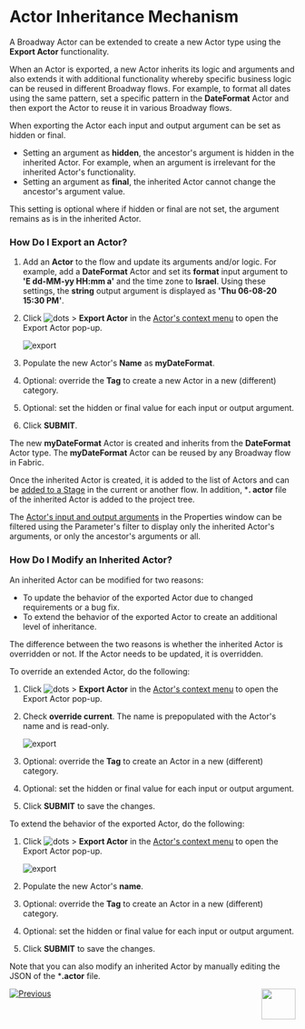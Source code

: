# Actor Inheritance Mechanism

A Broadway Actor can be extended to create a new Actor type using the **Export Actor** functionality. 

When an Actor is exported, a new Actor inherits its logic and arguments and also extends it with additional functionality whereby specific business logic can be reused in different Broadway flows. For example, to format all dates using the same pattern, set a specific pattern in the **DateFormat** Actor and then export the Actor to reuse it in various Broadway flows. 

When exporting the Actor each input and output argument can be set as hidden or final. 

* Setting an argument as **hidden**, the ancestor's argument is hidden in the inherited Actor. For example, when an argument is irrelevant for the inherited Actor's functionality.
* Setting an argument as **final**, the inherited Actor cannot change the ancestor's argument value. 

This setting is optional where if hidden or final are not set, the argument remains as is in the inherited Actor.

### How Do I Export an Actor?

1. Add an **Actor** to the flow and update its arguments and/or logic. For example, add a **DateFormat**  Actor and set its **format** input argument to **'E  dd-MM-yy HH:mm a'** and the time zone to **Israel**. Using these settings, the **string** output argument is displayed as **'Thu  06-08-20 15:30 PM'**.

2. Click ![dots](images/99_19_dots.PNG) > **Export Actor** in the [Actor's context menu](18_broadway_flow_window.md#actor-context-menu) to open the Export Actor pop-up.

   ![export](images/99_06_export_1.PNG)

3. Populate the new Actor's **Name** as **myDateFormat**. 

4. Optional: override the **Tag** to create a new Actor in a new (different) category.

5. Optional: set the hidden or final value for each input or output argument.

6. Click **SUBMIT**. 


The new **myDateFormat** Actor is created and inherits from the **DateFormat** Actor type. The **myDateFormat** Actor can be reused by any Broadway flow in Fabric.

Once the inherited Actor is created, it is added to the list of Actors and can be [added to a Stage](03_broadway_actor.md#how-do-i-add-actor-to-stage) in the current or another flow. In addition, ***. actor** file of the inherited Actor is added to the project tree. 

The [Actor's input and output arguments](03_broadway_actor_window.md#properties-overview) in the Properties window can be filtered using the Parameter's filter to display only the inherited Actor's arguments, or only the ancestor's arguments or all.


### How Do I Modify an Inherited Actor?

An inherited Actor can be modified for two reasons:

- To update the behavior of the exported Actor due to changed requirements or a bug fix. 
- To extend the behavior of the exported Actor to create an additional level of inheritance.

The difference between the two reasons is whether the inherited Actor is overridden or not.  If the Actor needs to be updated, it is overridden. 

To override an extended Actor, do the following: 

1. Click ![dots](images/99_19_dots.PNG) > **Export Actor** in the [Actor's context menu](18_broadway_flow_window.md#actor-context-menu) to open the Export Actor pop-up.

2. Check **override current**. The name is prepopulated with the Actor's name and is read-only.

   ![export](images/99_06_export_2.PNG)

3. Optional: override the **Tag** to create an Actor in a new (different) category.

4. Optional: set the hidden or final value for each input or output argument.

5. Click **SUBMIT** to save the changes.

To extend the behavior of the exported Actor, do the following:

1. Click ![dots](images/99_19_dots.PNG) > **Export Actor** in the [Actor's context menu](18_broadway_flow_window.md#actor-context-menu) to open the Export Actor pop-up.

   ![export](images/99_06_export_3.PNG)


2. Populate the new Actor's **name**. 

3. Optional: override the **Tag** to create an Actor in a new (different) category.

4. Optional: set the hidden or final value for each input or output argument.

5. Click **SUBMIT** to save the changes.

Note that you can also modify an inherited Actor by manually editing the JSON of the ***.actor** file.



[![Previous](/articles/images/Previous.png)](05_data_types.md)[<img align="right" width="60" height="54" src="/articles/images/Next.png">](07_broadway_flow_linking_actors.md)

